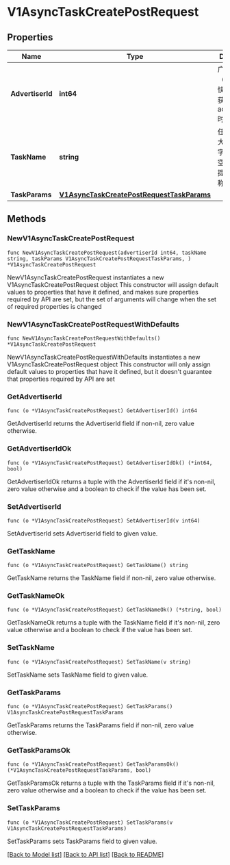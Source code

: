 # V1AsyncTaskCreatePostRequest

## Properties

Name | Type | Description | Notes
------------ | ------------- | ------------- | -------------
**AdvertiserId** | **int64** | 广告主 ID（注：非账户快手 ID），在获取 accessToken 时返回 | 
**TaskName** | **string** | 任务名称，最大不超过 50字符，不能为空；每个账户提交的任务名称不能重复 | 
**TaskParams** | [**V1AsyncTaskCreatePostRequestTaskParams**](V1AsyncTaskCreatePostRequestTaskParams.md) |  | 

## Methods

### NewV1AsyncTaskCreatePostRequest

`func NewV1AsyncTaskCreatePostRequest(advertiserId int64, taskName string, taskParams V1AsyncTaskCreatePostRequestTaskParams, ) *V1AsyncTaskCreatePostRequest`

NewV1AsyncTaskCreatePostRequest instantiates a new V1AsyncTaskCreatePostRequest object
This constructor will assign default values to properties that have it defined,
and makes sure properties required by API are set, but the set of arguments
will change when the set of required properties is changed

### NewV1AsyncTaskCreatePostRequestWithDefaults

`func NewV1AsyncTaskCreatePostRequestWithDefaults() *V1AsyncTaskCreatePostRequest`

NewV1AsyncTaskCreatePostRequestWithDefaults instantiates a new V1AsyncTaskCreatePostRequest object
This constructor will only assign default values to properties that have it defined,
but it doesn't guarantee that properties required by API are set

### GetAdvertiserId

`func (o *V1AsyncTaskCreatePostRequest) GetAdvertiserId() int64`

GetAdvertiserId returns the AdvertiserId field if non-nil, zero value otherwise.

### GetAdvertiserIdOk

`func (o *V1AsyncTaskCreatePostRequest) GetAdvertiserIdOk() (*int64, bool)`

GetAdvertiserIdOk returns a tuple with the AdvertiserId field if it's non-nil, zero value otherwise
and a boolean to check if the value has been set.

### SetAdvertiserId

`func (o *V1AsyncTaskCreatePostRequest) SetAdvertiserId(v int64)`

SetAdvertiserId sets AdvertiserId field to given value.


### GetTaskName

`func (o *V1AsyncTaskCreatePostRequest) GetTaskName() string`

GetTaskName returns the TaskName field if non-nil, zero value otherwise.

### GetTaskNameOk

`func (o *V1AsyncTaskCreatePostRequest) GetTaskNameOk() (*string, bool)`

GetTaskNameOk returns a tuple with the TaskName field if it's non-nil, zero value otherwise
and a boolean to check if the value has been set.

### SetTaskName

`func (o *V1AsyncTaskCreatePostRequest) SetTaskName(v string)`

SetTaskName sets TaskName field to given value.


### GetTaskParams

`func (o *V1AsyncTaskCreatePostRequest) GetTaskParams() V1AsyncTaskCreatePostRequestTaskParams`

GetTaskParams returns the TaskParams field if non-nil, zero value otherwise.

### GetTaskParamsOk

`func (o *V1AsyncTaskCreatePostRequest) GetTaskParamsOk() (*V1AsyncTaskCreatePostRequestTaskParams, bool)`

GetTaskParamsOk returns a tuple with the TaskParams field if it's non-nil, zero value otherwise
and a boolean to check if the value has been set.

### SetTaskParams

`func (o *V1AsyncTaskCreatePostRequest) SetTaskParams(v V1AsyncTaskCreatePostRequestTaskParams)`

SetTaskParams sets TaskParams field to given value.



[[Back to Model list]](../README.md#documentation-for-models) [[Back to API list]](../README.md#documentation-for-api-endpoints) [[Back to README]](../README.md)


